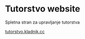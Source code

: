 # Tutorstvo website
Spletna stran za upravljanje tutorstva

[tutorstvo.kladnik.cc](https://tutorstvo.kladnik.cc)